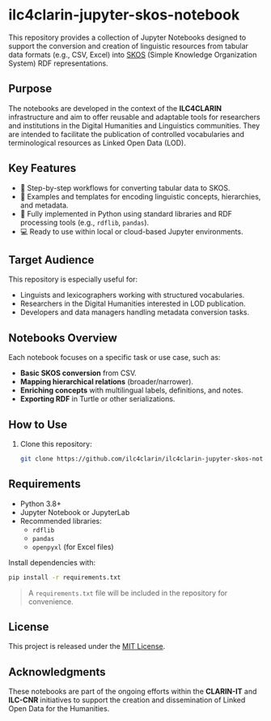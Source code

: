 # ilc4clarin-jupyter-skos-notebook

This repository provides a collection of Jupyter Notebooks designed to support the conversion and creation of linguistic resources from tabular data formats (e.g., CSV, Excel) into [SKOS](https://www.w3.org/TR/skos-reference/) (Simple Knowledge Organization System) RDF representations.

## Purpose

The notebooks are developed in the context of the **ILC4CLARIN** infrastructure and aim to offer reusable and adaptable tools for researchers and institutions in the Digital Humanities and Linguistics communities. They are intended to facilitate the publication of controlled vocabularies and terminological resources as Linked Open Data (LOD).

## Key Features

- 📘 Step-by-step workflows for converting tabular data to SKOS.
- 🧠 Examples and templates for encoding linguistic concepts, hierarchies, and metadata.
- 🐍 Fully implemented in Python using standard libraries and RDF processing tools (e.g., `rdflib`, `pandas`).
- 💻 Ready to use within local or cloud-based Jupyter environments.

## Target Audience

This repository is especially useful for:
- Linguists and lexicographers working with structured vocabularies.
- Researchers in the Digital Humanities interested in LOD publication.
- Developers and data managers handling metadata conversion tasks.

## Notebooks Overview

Each notebook focuses on a specific task or use case, such as:
- **Basic SKOS conversion** from CSV.
- **Mapping hierarchical relations** (broader/narrower).
- **Enriching concepts** with multilingual labels, definitions, and notes.
- **Exporting RDF** in Turtle or other serializations.

## How to Use

1. Clone this repository:
   ```bash
   git clone https://github.com/ilc4clarin/ilc4clarin-jupyter-skos-notebook.git

## Requirements

- Python 3.8+
- Jupyter Notebook or JupyterLab
- Recommended libraries:
  - `rdflib`
  - `pandas`
  - `openpyxl` (for Excel files)

Install dependencies with:
```bash
pip install -r requirements.txt
```

> A `requirements.txt` file will be included in the repository for convenience.

## License

This project is released under the [MIT License](LICENSE).

## Acknowledgments

These notebooks are part of the ongoing efforts within the **CLARIN-IT** and **ILC-CNR** initiatives to support the creation and dissemination of Linked Open Data for the Humanities.
